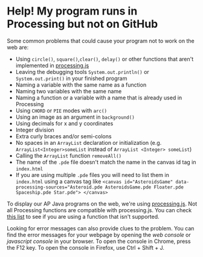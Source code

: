 # Help! My program runs in Processing but not on GitHub
Some common problems that could cause your program not to work on the web are:
- Using `circle()`, `square()`,`clear()`, `delay()` or other functions that aren't implemented in [processing.js](http://processingjs.org/reference/)
- Leaving the debugging tools `System.out.println()` or `System.out.print()` in your finished program
- Naming a variable with the same name as a function
- Naming two variables with the same name
- Naming a function or a variable with a name that is already used in Processing
- Using `CHORD` or `PIE` modes with `arc()`
- Using an image as an argument in `background()`
- Using decimals for x and y coordinates
- Integer division
- Extra curly braces and/or semi-colons
- No spaces in an `ArrayList` declaration or initialization (e.g. `ArrayList<Integer>someList` instead of `ArrayList <Integer> someList`)
- Calling the `ArrayList` function `removeAll()`
- The name of the `.pde` file doesn't match the name in the canvas id tag in `index.html`
- If you are using multiple `.pde` files you will need to list them in `index.html` using a canvas tag like `<canvas id="AsteroidsGame" data-processing-sources="Asteroid.pde AsteroidsGame.pde Floater.pde Spaceship.pde Star.pde"> </canvas>`

To display our AP Java programs on the web, we're using [processing.js](http://processingjs.org/). Not all Processing functions are compatible with processing.js. You can check [this list](http://processingjs.org/reference/) to see if you are using a function that isn't supported. 

Looking for error messages can also provide clues to the problem. You can find the error messages for your webpage by opening the *web console* or *javascript console* in your browser. To open the console in Chrome, press the F12 key. To open the console in Firefox, use Ctrl + Shift + J.
